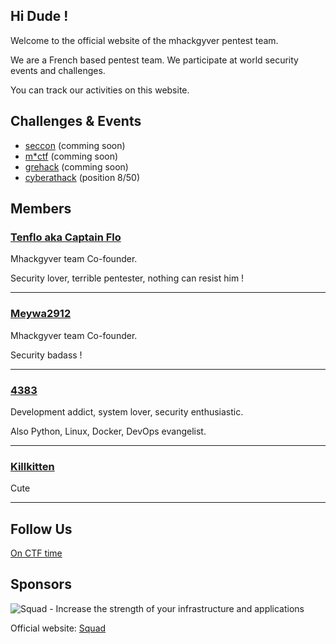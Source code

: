 ## Hi Dude !
Welcome to the official website of the mhackgyver pentest team.

We are a French based pentest team. We participate at world security events and challenges.

You can track our activities on this website.

## Challenges & Events
- [seccon](http://ctf.seccon.jp) (comming soon)
- [m*ctf](http://mctf.ru/en/) (comming soon)
- [grehack](https://grehack.fr/) (comming soon)
- [cyberathack](https://www.cyberathack.com/) (position 8/50)

## Members
### [Tenflo aka Captain Flo](https://github.com/fcarfantan)
Mhackgyver team Co-founder. 

Security lover, terrible pentester, nothing can resist him !

---

### [Meywa2912](https://github.com/Meywa2912)
Mhackgyver team Co-founder. 

Security badass !

---

### [4383](https://github.com/4383)
Development addict, system lover, security enthusiastic. 

Also Python, Linux, Docker, DevOps evangelist.

---

### [Killkitten](https://github.com/Killkitten)
Cute

---

## Follow Us
[On CTF time](https://ctftime.org/team/30616)

## Sponsors
![Squad - Increase the strength of your infrastructure and applications](https://www.squad.fr/static/images/theme/logo_blue.png "Squad")

Official website: [Squad](https://www.squad.fr/en/know-us/)




